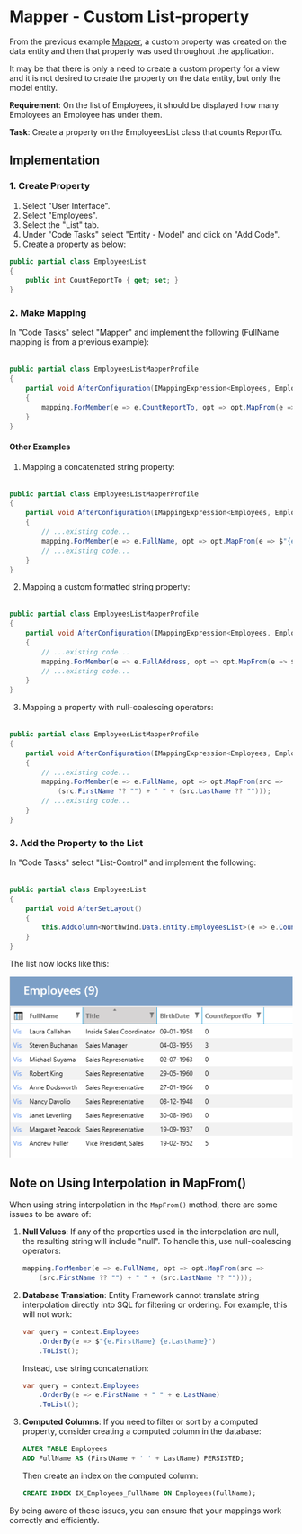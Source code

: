 # Mapper - Custom List-property

From the previous example [Mapper](Mapper.md), a custom property was created on the data entity and then that property was used throughout the application.

It may be that there is only a need to create a custom property for a view and it is not desired to create the property on the data entity, but only the model entity.

**Requirement**: On the list of Employees, it should be displayed how many Employees an Employee has under them.

**Task**: Create a property on the EmployeesList class that counts ReportTo.

## Implementation

### 1. Create Property

1. Select "User Interface".
2. Select "Employees".
3. Select the "List" tab.
4. Under "Code Tasks" select "Entity - Model" and click on "Add Code".
5. Create a property as below:


```cs
public partial class EmployeesList
{
    public int CountReportTo { get; set; }
}
```

### 2. Make Mapping

In "Code Tasks" select "Mapper" and implement the following (FullName mapping is from a previous example):

```cs

public partial class EmployeesListMapperProfile
{
    partial void AfterConfiguration(IMappingExpression<Employees, EmployeesList> mapping)
    {
        mapping.ForMember(e => e.CountReportTo, opt => opt.MapFrom(e => e.Employees2.Count));
    }
}
```

#### Other Examples

1. Mapping a concatenated string property:
```cs

public partial class EmployeesListMapperProfile
{
    partial void AfterConfiguration(IMappingExpression<Employees, EmployeesList> mapping)
    {
        // ...existing code...
        mapping.ForMember(e => e.FullName, opt => opt.MapFrom(e => $"{e.FirstName} {e.LastName}"));
        // ...existing code...
    }
}
```

2. Mapping a custom formatted string property:
```cs

public partial class EmployeesListMapperProfile
{
    partial void AfterConfiguration(IMappingExpression<Employees, EmployeesList> mapping)
    {
        // ...existing code...
        mapping.ForMember(e => e.FullAddress, opt => opt.MapFrom(e => $"{e.Address}, {e.City}"));
        // ...existing code...
    }
}
```

3. Mapping a property with null-coalescing operators:
```cs

public partial class EmployeesListMapperProfile
{
    partial void AfterConfiguration(IMappingExpression<Employees, EmployeesList> mapping)
    {
        // ...existing code...
        mapping.ForMember(e => e.FullName, opt => opt.MapFrom(src => 
            (src.FirstName ?? "") + " " + (src.LastName ?? "")));
        // ...existing code...
    }
}
```

### 3. Add the Property to the List

In "Code Tasks" select "List-Control" and implement the following:

```cs

public partial class EmployeesList
{
    partial void AfterSetLayout()
    {
        this.AddColumn<Northwind.Data.Entity.EmployeesList>(e => e.CountReportTo, e => e.CountReportTo);
    }
}
```

The list now looks like this:

![Alt text](media/Mapper-Template.png)

## Note on Using Interpolation in MapFrom()

When using string interpolation in the `MapFrom()` method, there are some issues to be aware of:

1. **Null Values**: If any of the properties used in the interpolation are null, the resulting string will include "null". To handle this, use null-coalescing operators:
    ```cs
    mapping.ForMember(e => e.FullName, opt => opt.MapFrom(src => 
        (src.FirstName ?? "") + " " + (src.LastName ?? "")));
    ```

2. **Database Translation**: Entity Framework cannot translate string interpolation directly into SQL for filtering or ordering. For example, this will not work:
    ```cs
    var query = context.Employees
        .OrderBy(e => $"{e.FirstName} {e.LastName}")
        .ToList();
    ```
    Instead, use string concatenation:
    ```cs
    var query = context.Employees
        .OrderBy(e => e.FirstName + " " + e.LastName)
        .ToList();
    ```

3. **Computed Columns**: If you need to filter or sort by a computed property, consider creating a computed column in the database:
    ```sql
    ALTER TABLE Employees 
    ADD FullName AS (FirstName + ' ' + LastName) PERSISTED;
    ```
    Then create an index on the computed column:
    ```sql
    CREATE INDEX IX_Employees_FullName ON Employees(FullName);
    ```

By being aware of these issues, you can ensure that your mappings work correctly and efficiently.